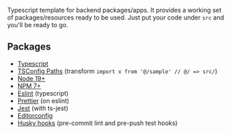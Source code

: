 Typescript template for backend packages/apps. It provides a working set of
packages/resources ready to be used. Just put your code under `src` and you'll
be ready to go.

## Packages
- [Typescript](https://www.typescriptlang.org/)
- [TSConfig Paths](https://github.com/dividab/tsconfig-paths) (transform `import x from '@/sample' // @/ => src/`)
- [Node 19+](https://nodejs.org/dist/latest-v19.x/docs/api/)
- [NPM 7+](https://nodejs.org/dist/latest-v19.x/docs/api/)
- [Eslint](https://typescript-eslint.io) (typescript)
- [Prettier](https://prettier.io/) (on eslint)
- [Jest](https://jestjs.io/docs/getting-started) (with ts-jest)
- [Editorconfig](https://editorconfig.org/)
- [Husky hooks](https://typicode.github.io/husky/#/) (pre-commit lint and pre-push test hooks)
